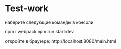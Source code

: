 # Test-work
наберите следующие команды в консоли

npm i
webpack
npm run start:dev


откройте в браузере:        http://localhost:8080/main.html
